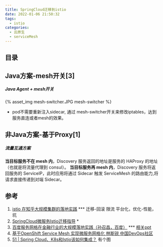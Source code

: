 ```yaml
---
title: SpringCloud迁移到istio
date: 2022-01-06 21:50:32
tags:
  - istio
categories: 
  - 云原生
  - serviceMesh   
---
```


<p></p>
<!-- more -->



## 目录
<!-- toc -->

##  Java方案-mesh开关[3]
##### Java Agent + mesh开关 
{%    asset_img   mesh-switcher.JPG   mesh-switcher  %}

+ pod不需要重新注入sidecar,   通过 mesh-switcher开关来修改iptables，达到服务直连或者mesh的效果。


## 非Java方案-基于Proxy[1]
#####  流量互通方案 
**当目标服务不在 mesh 内**，Discovery 服务返回的地址是服务的 HAProxy 的地址（也就是将流量代理到 consul）。
**当目标服务再 mesh 内**，Discovery 服务将返回服务的 ServiceIP，此时应用将通过 Sidecar 触发 ServiceMesh 的路由能力,将请求直接传递到对端 Sidecar。


## 参考
1. [istio 在知乎大规模集群的落地实践](https://zhuanlan.zhihu.com/p/436796453)  *** 
   迁移-回滚 限流 平台化，优化-性能，坑
2. [SpringCloud微服务Istio迁移指导](https://support.huaweicloud.com/bestpractice-cce/istio_bestpractice_3012.html) *
3. [百度服务网格在金融行业的大规模落地实践（孙召昌，百度）](https://www.bilibili.com/video/BV17y4y1e7Pt) ***
    [相关ppt](https://www.aliyundrive.com/s/dXxngxjTkZE)
4. [基于OpenShift Service Mesh 实现微服务网格化 林斯锐 中国DevOps社区](https://www.bilibili.com/video/BV1V64y1r7oU?spm_id_from=333.880.my_history.page.click&vd_source=f6e8c1128f9f264c5ab8d9411a644036)
5. [51 | Spring Cloud、K8s和Istio该如何集成？](https://time.geekbang.org/course/detail/100053601-274751)  有个图
